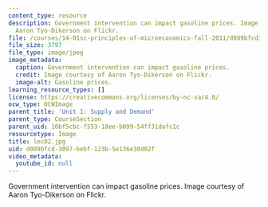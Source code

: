 ```yaml
---
content_type: resource
description: Government intervention can impact gasoline prices. Image courtesy of
  Aaron Tyo-Dikerson on Flickr.
file: /courses/14-01sc-principles-of-microeconomics-fall-2011/d089bfcd30976ebf123b5e136e30d02f_lec02.jpg
file_size: 3797
file_type: image/jpeg
image_metadata:
  caption: Government intervention can impact gasoline prices.
  credit: Image courtesy of Aaron Tyo-Dikerson on Flickr.
  image-alt: Gasoline prices.
learning_resource_types: []
license: https://creativecommons.org/licenses/by-nc-sa/4.0/
ocw_type: OCWImage
parent_title: 'Unit 1: Supply and Demand'
parent_type: CourseSection
parent_uid: 10bf5cbc-f553-18ee-b099-54ff31dafc1c
resourcetype: Image
title: lec02.jpg
uid: d089bfcd-3097-6ebf-123b-5e136e30d02f
video_metadata:
  youtube_id: null
---
```

Government intervention can impact gasoline prices. Image courtesy of Aaron Tyo-Dikerson on Flickr.